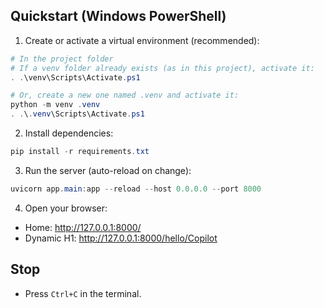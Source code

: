 
## Quickstart (Windows PowerShell)

1. Create or activate a virtual environment (recommended):

```powershell
# In the project folder
# If a venv folder already exists (as in this project), activate it:
. .\venv\Scripts\Activate.ps1

# Or, create a new one named .venv and activate it:
python -m venv .venv
. .\.venv\Scripts\Activate.ps1
```

2. Install dependencies:

```powershell
pip install -r requirements.txt
```

3. Run the server (auto-reload on change):

```powershell
uvicorn app.main:app --reload --host 0.0.0.0 --port 8000
```

4. Open your browser:
- Home: http://127.0.0.1:8000/
- Dynamic H1: http://127.0.0.1:8000/hello/Copilot

## Stop
- Press `Ctrl+C` in the terminal.

